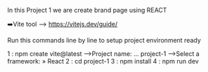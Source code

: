 In this Project 1 we are create brand page using REACT

➡️Vite tool 
--> https://vitejs.dev/guide/

Run this commands line by line to setup project environment ready

1 :  npm create vite@latest
    -->Project name: ... project-1
    -->Select a framework: » React
2 :  cd project-1
3 : npm install
4 : npm run dev
